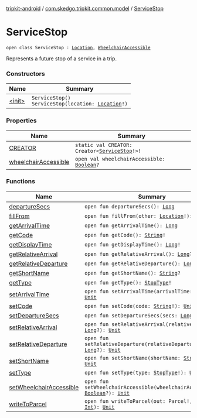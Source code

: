 [tripkit-android](../../index.md) / [com.skedgo.tripkit.common.model](../index.md) / [ServiceStop](./index.md)

# ServiceStop

`open class ServiceStop : `[`Location`](../-location/index.md)`, `[`WheelchairAccessible`](../-wheelchair-accessible/index.md)

Represents a future stop of a service in a trip.

### Constructors

| Name | Summary |
|---|---|
| [&lt;init&gt;](-init-.md) | `ServiceStop()`<br>`ServiceStop(location: `[`Location`](../-location/index.md)`!)` |

### Properties

| Name | Summary |
|---|---|
| [CREATOR](-c-r-e-a-t-o-r.md) | `static val CREATOR: Creator<`[`ServiceStop`](./index.md)`!>!` |
| [wheelchairAccessible](wheelchair-accessible.md) | `open val wheelchairAccessible: `[`Boolean`](https://kotlinlang.org/api/latest/jvm/stdlib/kotlin/-boolean/index.html)`?` |

### Functions

| Name | Summary |
|---|---|
| [departureSecs](departure-secs.md) | `open fun departureSecs(): `[`Long`](https://kotlinlang.org/api/latest/jvm/stdlib/kotlin/-long/index.html) |
| [fillFrom](fill-from.md) | `open fun fillFrom(other: `[`Location`](../-location/index.md)`!): `[`Unit`](https://kotlinlang.org/api/latest/jvm/stdlib/kotlin/-unit/index.html) |
| [getArrivalTime](get-arrival-time.md) | `open fun getArrivalTime(): `[`Long`](https://kotlinlang.org/api/latest/jvm/stdlib/kotlin/-long/index.html) |
| [getCode](get-code.md) | `open fun getCode(): `[`String`](https://kotlinlang.org/api/latest/jvm/stdlib/kotlin/-string/index.html)`!` |
| [getDisplayTime](get-display-time.md) | `open fun getDisplayTime(): `[`Long`](https://kotlinlang.org/api/latest/jvm/stdlib/kotlin/-long/index.html)`!` |
| [getRelativeArrival](get-relative-arrival.md) | `open fun getRelativeArrival(): `[`Long`](https://kotlinlang.org/api/latest/jvm/stdlib/kotlin/-long/index.html)`?` |
| [getRelativeDeparture](get-relative-departure.md) | `open fun getRelativeDeparture(): `[`Long`](https://kotlinlang.org/api/latest/jvm/stdlib/kotlin/-long/index.html)`?` |
| [getShortName](get-short-name.md) | `open fun getShortName(): `[`String`](https://kotlinlang.org/api/latest/jvm/stdlib/kotlin/-string/index.html)`?` |
| [getType](get-type.md) | `open fun getType(): `[`StopType`](../-stop-type/index.md)`!` |
| [setArrivalTime](set-arrival-time.md) | `open fun setArrivalTime(arrivalTime: `[`Long`](https://kotlinlang.org/api/latest/jvm/stdlib/kotlin/-long/index.html)`): `[`Unit`](https://kotlinlang.org/api/latest/jvm/stdlib/kotlin/-unit/index.html) |
| [setCode](set-code.md) | `open fun setCode(code: `[`String`](https://kotlinlang.org/api/latest/jvm/stdlib/kotlin/-string/index.html)`!): `[`Unit`](https://kotlinlang.org/api/latest/jvm/stdlib/kotlin/-unit/index.html) |
| [setDepartureSecs](set-departure-secs.md) | `open fun setDepartureSecs(secs: `[`Long`](https://kotlinlang.org/api/latest/jvm/stdlib/kotlin/-long/index.html)`): `[`Unit`](https://kotlinlang.org/api/latest/jvm/stdlib/kotlin/-unit/index.html) |
| [setRelativeArrival](set-relative-arrival.md) | `open fun setRelativeArrival(relativeArrival: `[`Long`](https://kotlinlang.org/api/latest/jvm/stdlib/kotlin/-long/index.html)`?): `[`Unit`](https://kotlinlang.org/api/latest/jvm/stdlib/kotlin/-unit/index.html) |
| [setRelativeDeparture](set-relative-departure.md) | `open fun setRelativeDeparture(relativeDeparture: `[`Long`](https://kotlinlang.org/api/latest/jvm/stdlib/kotlin/-long/index.html)`?): `[`Unit`](https://kotlinlang.org/api/latest/jvm/stdlib/kotlin/-unit/index.html) |
| [setShortName](set-short-name.md) | `open fun setShortName(shortName: `[`String`](https://kotlinlang.org/api/latest/jvm/stdlib/kotlin/-string/index.html)`?): `[`Unit`](https://kotlinlang.org/api/latest/jvm/stdlib/kotlin/-unit/index.html) |
| [setType](set-type.md) | `open fun setType(type: `[`StopType`](../-stop-type/index.md)`!): `[`Unit`](https://kotlinlang.org/api/latest/jvm/stdlib/kotlin/-unit/index.html) |
| [setWheelchairAccessible](set-wheelchair-accessible.md) | `open fun setWheelchairAccessible(wheelchairAccessible: `[`Boolean`](https://kotlinlang.org/api/latest/jvm/stdlib/kotlin/-boolean/index.html)`?): `[`Unit`](https://kotlinlang.org/api/latest/jvm/stdlib/kotlin/-unit/index.html) |
| [writeToParcel](write-to-parcel.md) | `open fun writeToParcel(out: Parcel!, flags: `[`Int`](https://kotlinlang.org/api/latest/jvm/stdlib/kotlin/-int/index.html)`): `[`Unit`](https://kotlinlang.org/api/latest/jvm/stdlib/kotlin/-unit/index.html) |
